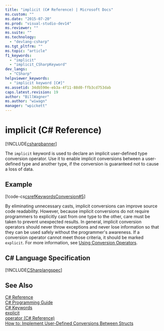 ```yaml
---
title: "implicit (C# Reference) | Microsoft Docs"
ms.custom: ""
ms.date: "2015-07-20"
ms.prod: "visual-studio-dev14"
ms.reviewer: ""
ms.suite: ""
ms.technology: 
  - "devlang-csharp"
ms.tgt_pltfrm: ""
ms.topic: "article"
f1_keywords: 
  - "implicit"
  - "implicit_CSharpKeyword"
dev_langs: 
  - "CSharp"
helpviewer_keywords: 
  - "implicit keyword [C#]"
ms.assetid: 34db590e-eb3a-4f11-88d0-ffb3cd753dab
caps.latest.revision: 19
author: "BillWagner"
ms.author: "wiwagn"
manager: "wpickett"
---
```

# implicit (C# Reference)
[!INCLUDE[csharpbanner](../../../includes/csharpbanner.md)]

The `implicit` keyword is used to declare an implicit user-defined type conversion operator. Use it to enable implicit conversions between a user-defined type and another type, if the conversion is guaranteed not to cause a loss of data.  
  
## Example  
 [!code-cs[csrefKeywordsConversion#5](../../../csharp/language-reference/keywords/codesnippet/csharp/implicit_1.cs)]  
  
 By eliminating unnecessary casts, implicit conversions can improve source code readability. However, because implicit conversions do not require programmers to explicitly cast from one type to the other, care must be taken to prevent unexpected results. In general, implicit conversion operators should never throw exceptions and never lose information so that they can be used safely without the programmer's awareness. If a conversion operator cannot meet those criteria, it should be marked `explicit`. For more information, see [Using Conversion Operators](../../../csharp/programming-guide/statements-expressions-operators/using-conversion-operators.md).  
  
## C# Language Specification  
 [!INCLUDE[CSharplangspec](../../../includes/csharplangspec-md.md)]  
  
## See Also  
 [C# Reference](../../../csharp/language-reference/index.md)   
 [C# Programming Guide](../../../csharp/programming-guide/index.md)   
 [C# Keywords](../../../csharp/language-reference/keywords/index.md)   
 [explicit](../../../csharp/language-reference/keywords/explicit.md)   
 [operator (C# Reference)](../../../csharp/language-reference/keywords/operator-csharp-reference.md)   
 [How to: Implement User-Defined Conversions Between Structs](../../../csharp/programming-guide/statements-expressions-operators/how-to-implement-user-defined-conversions-between-structs.md)